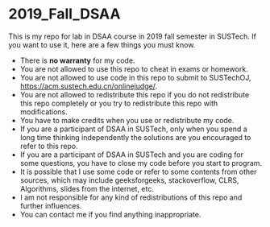 # 2019_Fall_DSAA
This is my repo for lab in DSAA course in 2019 fall semester in SUSTech. If you want to use it, here are a few things you must know.

- There is **no warranty** for my code.
- You are not allowed to use this repo to cheat in exams or homework.
- You are not allowed to use code in this repo to submit to SUSTechOJ, https://acm.sustech.edu.cn/onlinejudge/.
- You are not allowed to redistribute this repo if you do not redistribute this repo completely or you try to redistribute this repo with modifications.
- You have to make credits when you use or redistribute my code.
- If you are a participant of DSAA in SUSTech, only when you spend a long time thinking independently the solutions are you encouraged to refer to this repo.
- If you are a participant of DSAA in SUSTech and you are coding for some questions, you have to close my code before you start to program.
- It is possible that I use some code or refer to some contents from other sources, which may include geeksforgeeks, stackoverflow, CLRS, Algorithms, slides from the internet, etc.
- I am not responsible for any kind of redistributions of this repo and further influences.
- You can contact me if you find anything inappropriate.
